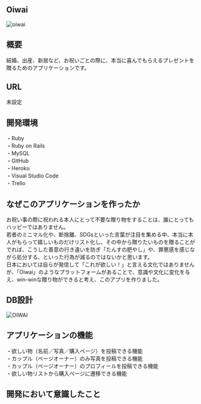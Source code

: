 
## Oiwai
![oiwai](https://user-images.githubusercontent.com/72489337/100177877-3af73e80-2f16-11eb-97c8-d66c8dc350f3.png)

## 概要
結婚、出産、新居など、お祝いごとの際に、本当に喜んでもらえるプレゼントを贈るためのアプリケーションです。

## URL
未設定

## 開発環境
・Ruby<br>
・Ruby on Rails<br>
・MySQL<br>
・GitHub<br>
・Heroku<br>
・Visual Studio Code<br>
・Trello

## なぜこのアプリケーションを作ったか
お祝い事の際に祝われる本人にとって不要な贈り物をすることは、誰にとってもハッピーではありません。<br>
若者のミニマル化や、断捨離、SDGsといった言葉が注目を集める中、本当に本人がもらって嬉しいものだけリスト化し、その中から贈りたいものを贈ることがでれば、こうした善意の行き違いを防ぎ「たんすの肥やし」や、罪悪感を感じながら処分する、といった行為が減るのではないかと思います。<br>
日本においては自らが発信して「これが欲しい！」と言える文化ではありませんが、「Oiwai」のようなプラットフォームがあることで、意識や文化に変化を与え、win-winな贈り物ができると考え、このアプリを作りました。

## DB設計
![OIWAI](https://user-images.githubusercontent.com/72489337/100872591-5f8a8200-34e5-11eb-9be4-669160ab1dc3.png)

## アプリケーションの機能
・欲しい物（名前／写真／購入ページ）を投稿できる機能<br>
・カップル（ページオーナー）のみ写真を投稿できる機能<br>
・カップル（ページオーナー）のプロフィールを投稿できる機能<br>
・欲しい物リストから購入ページに遷移できる機能<br>

## 開発において意識したこと
